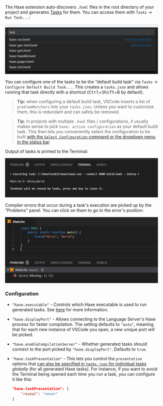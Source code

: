 The Haxe extension auto-discovers `.hxml` files in the root directory of your project and generates [Tasks](https://code.visualstudio.com/docs/editor/tasks) for them. You can access them with `Tasks` -> `Run Task...`:

![](images/tasks/auto-detected-tasks.png)

You can configure one of the tasks to be the "default build task" via `Tasks` -> `Configure Default Build Task...`. This creates a `tasks.json` and allows running that task directly with a shortcut (<kbd>Ctrl</kbd>+<kbd>Shift</kbd>+<kbd>B</kbd> by default).

> **Tip:** when configuring a default build task, VSCode inserts a list of `problemMatchers` into your `tasks.json`. Unless you want to customize them, this is redundant and can safely be removed.

> **Tip**: in projects with multiple `.hxml` files / configurations, it usually makes sense to pick `haxe: active configuration` as your default build task. This then lets you conveniently select the configuration to be built [with the `Select Configuration` command or the dropdown menu in the status bar](https://github.com/vshaxe/vshaxe/wiki/Commands#haxe-select-configuration).

Output of tasks is printed to the Terminal:

![](images/tasks/terminal_.png)

Compiler errors that occur during a task's execution are picked up by the "Problems" panel. You can click on them to go to the error's position:

![](images/tasks/problems-panel_.png)

### Configuration

- `"haxe.executable"` - Controls which Haxe executable is used to run generated tasks. See [here](https://github.com/vshaxe/vshaxe/wiki/Configuration#haxe-executable) for more information.
- `"haxe.displayPort"` - Allows connecting to the Language Server's Haxe process for faster compilation. The setting defaults to `"auto"`, meaning that for each new instance of VSCode you open, a new unique port will be picked.
- `"haxe.enableCompilationServer"` - Whether generated tasks should connect to the port picked by `"haxe.displayPort"`. Defaults to `true`.
- `"haxe.taskPresentation"` - This lets you control the `presentation` options that [can also be specified in `tasks.json` for individual tasks](https://code.visualstudio.com/docs/editor/tasks#_custom-tasks) _globally_ (for all generated Haxe tasks). For instance, if you want to avoid the Terminal being opened each time you run a task, you can configure it like this:

    ```json
    "haxe.taskPresentation": {
        "reveal": "never"
    }
    ```